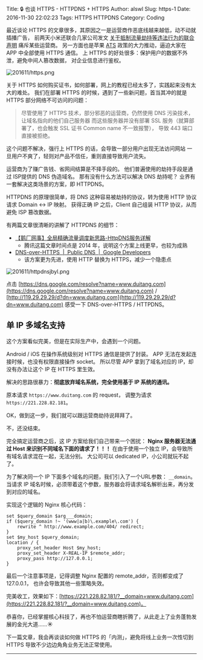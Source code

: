Title: 🔒 也谈 HTTPS - HTTPDNS + HTTPS
Author: alswl
Slug: https-1
Date: 2016-11-30 22:02:23
Tags: HTTPS HTTPDNS
Category: Coding


最近谈论 HTTPS 的文章很多，其原因之一是运营商作恶底线越来越低，动不动就插播广告，
前两天小米还联合几家公司发文 [关于抵制流量劫持等违法行为的联合声明][] 痛斥某些运营商。
另一方面也是苹果 [ATS][] 政策的大力推动，逼迫大家在 APP 中全部使用 HTTPS 通信。
上 HTTPS 的好处很多：保护用户的数据不外泄，避免中间人篡改数据，
对企业信息进行鉴权。

![201611/https.png](http://upload-log4d.qiniudn.com/upload_dropbox/201611/https.png)

关于 HTTPS 如何购买证书，如何部署，网上的教程已经太多了，实践起来没有太大的难处。
我们在部署 HTTPS 的时候，遇到了一些新问题，首当其冲的就是 HTTPS 部分网络不可访问的问题：

>   尽管使用了 HTTPS 技术，部分邪恶的运营商，仍然使用 DNS 污染技术，让域名指向的他们自己服务器
>   而这些服务器并没有部署 SSL 服务（就算部署了，也会触发 SSL 证书 Common name 不一致报警），
>   导致 443 端口直接被拒绝。

<!-- more -->

这个问题不解决，强行上 HTTPS 的话，会导致一部分用户出现无法访问网站
一旦用户不爽了，轻则对产品不信任，重则直接导致用户流失。

运营商为了赚广告钱、省网间结算是不择手段的。
他们普遍使用的劫持手段是通过 ISP提供的 DNS 伪造域名。
那有没有什么方法可以解决 DNS 劫持呢？
业界有一套解决这类场景的方案，即 HTTPDNS。

HTTPDNS 的原理很简单，将 DNS 这种容易被劫持的协议，转为使用 HTTP 协议请求 Domain <-> IP 映射。
获得正确 IP 之后，Client 自己组装 HTTP 协议，从而避免 ISP 篡改数据。

有两篇文章很清晰的讲解了 HTTPDNS 的细节：

*   [【鹅厂网事】全局精确流量调度新思路-HttpDNS服务详解][]
    *   腾讯这篇文章时间点是 2014 年，说明这个方案上线更早，也较为成熟
*   [DNS-over-HTTPS  |  Public DNS  |  Google Developers][]
    *   该方案更为先进，使用 HTTP 替换为 HTTPS，减少一个隐患点

![201611/httpdnsjbyl.png](http://upload-log4d.qiniudn.com/upload_dropbox/201611/httpdnsjbyl.png)

点击 [https://dns.google.com/resolve?name=www.duitang.com](https://dns.google.com/resolve?name=www.duitang.com) /
[http://119.29.29.29/d?dn=www.duitang.com](http://119.29.29.29/d?dn=www.duitang.com) 感受一下 DNS-over-HTTPS / HTTPDNS。


## 单 IP 多域名支持

这个方案看似完美，但是在实际生产中，会遇到一个问题。

Android / iOS 在操作系统级别对 HTTPS 通信是提供了封装。
APP 无法在发起连接时候，也没有权限直接操作 socket。
所以尽管 APP 拿到了域名对应的 IP，却没有办法让这个 IP 在 HTTPS 里生效。

解决的思路很暴力：**彻底放弃域名系统，完全使用基于 IP 系统的通讯。**

原本请求 `https://www.duitang.com` 的 request，
调整为请求 `https://221.228.82.181`。

OK，做到这一步，我们就可以跟运营商劫持说拜拜了。


不，还没结束。

完全搞定运营商之后，这 IP 方案给我们自己带来一个困扰：
**Nginx 服务器无法通过 Host 来识别不同域名下面的请求了！！！**
在由于使用一个独立 IP，会导致所有域名请求混在一起，无法分别。
大公司可以 dedicated IP，小公司就玩不起了。

为了解决同一个 IP 下面多个域名的问题，我们引入了一个URL参数： `__domain`。
当请求 IP 域名时候，必须带着这个参数，服务器会将请求域名解析出来，再分发到对应的域名。

实现这个逻辑的 Nginx 核心代码：

```
set $query_domain $arg___domain;
if ($query_domain !~ '(www|a|b)\.example\.com') {
    rewrite ^ http://www.example.com/404/ redirect;
}
set $my_host $query_domain;
location / {
    proxy_set_header Host $my_host;
    proxy_set_header X-REAL-IP $remote_addr;
    proxy_pass http://127.0.0.1;
}

```

最后一个注意事项是，记得调整 Nginx 配置的 remote_addr，否则都变成了 127.0.0.1，
也许会导致其他一些策略失效。

完美收工，效果如下：[https://221.228.82.181/?__domain=www.duitang.com](https://221.228.82.181/?__domain=www.duitang.com)。

恭喜你，已经掌握核心科技了，再也不怕运营商瞎折腾了，从此走上了业务蓬勃发展的金光大道……☀️

下一篇文章，我会再谈谈如何做 HTTPS 的「内测」，避免将线上业务一次性切到 HTTPS 导致不少边边角角业务无法正常使用。


----

[【鹅厂网事】全局精确流量调度新思路-HttpDNS服务详解]: http://mp.weixin.qq.com/s?__biz=MzA3ODgyNzcwMw==&mid=201837080&idx=1&sn=b2a152b84df1c7dbd294ea66037cf262&scene=2&from=timeline&isappinstalled=0#rd
[DNS-over-HTTPS  |  Public DNS  |  Google Developers]: https://developers.google.com/speed/public-dns/docs/dns-over-https
[ATS]: https://techcrunch.com/2016/06/14/apple-will-require-https-connections-for-ios-apps-by-the-end-of-2016/
[关于抵制流量劫持等违法行为的联合声明]: http://weibo.com/1771925961/Da1aopxLQ?refer_flag=1001030103_&type=comment#_rnd1480392491936
